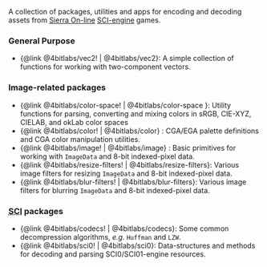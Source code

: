 A collection of packages, utilities and apps for encoding and decoding assets from [Sierra On-line][sierra] [SCI-engine][sci0] games.

### General Purpose

- {@link @4bitlabs/vec2! | @4bitlabs/vec2}: A simple collection of functions for working with two-component vectors.

### Image-related packages

- {@link @4bitlabs/color-space! | @4bitlabs/color-space }: Utility functions for parsing, converting and mixing colors in sRGB, CIE-XYZ, CIELAB, and okLab color spaces
- {@link @4bitlabs/color! | @4bitlabs/color} : CGA/EGA palette definitions and CGA color manipulation utilities.
- {@link @4bitlabs/image! | @4bitlabs/image} : Basic primitives for working with `ImageData` and 8-bit indexed-pixel data.
- {@link @4bitlabs/resize-filters! | @4bitlabs/resize-filters}: Various image filters for resizing `ImageData` and 8-bit indexed-pixel data.
- {@link @4bitlabs/blur-filters! | @4bitlabs/blur-filters}: Various image filters for blurring `ImageData` and 8-bit indexed-pixel data.

### <abbr title="Sierra Creative Interpreter">SCI</abbr> packages

- {@link @4bitlabs/codecs! | @4bitlabs/codecs}: Some common decompression algorithms, _e.g._ `Huffman` and `LZW`.
- {@link @4bitlabs/sci0! | @4bitlabs/sci0}: Data-structures and methods for decoding and parsing SCI0/SCI01-engine
  resources.

[sierra]: https://en.wikipedia.org/wiki/Sierra_Entertainment
[sci0]: http://sciwiki.sierrahelp.com/index.php/Sierra_Creative_Interpreter
